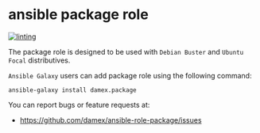 # ansible package role

[![linting](https://github.com/damex/ansible-role-package/workflows/linting/badge.svg)](https://github.com/damex/ansible-role-package/actions)

The package role is designed to be used with `Debian Buster` and `Ubuntu Focal` distributives.

`Ansible Galaxy` users can add package role using the following command:

`ansible-galaxy install damex.package`

You can report bugs or feature requests at:

* https://github.com/damex/ansible-role-package/issues
